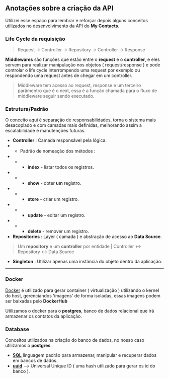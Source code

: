 ## Anotações sobre a criação da API

Utilizei esse espaço para lembrar e reforçar depois alguns conceitos utilizados no desenvolvimento da API do **My Contacts**.

### Life Cycle da requisição

> Request -> Controller -> Repository -> Controller -> Response

**Middlewares** são funções que estão entre o **request** e o **controller**, e eles servem para realizar manipulação nos objetos ( request/response ) e pode controlar o life cycle interrompendo uma request por exemplo ou respondendo uma request antes de chegar em um controller.

> Middleware tem acesso ao request, response e um terceiro parâmentro que é o next, essa é a função chamada para o fluxo de middleware seguir sendo executado.

### Estrutura/Padrão
O conceito aqui é separação de responsabilidades, torna o sistema mais desacoplado e com camadas mais definidas, melhorando assim a escalabilidade e manutenções futuras.

- **Controller** : Camada responsável pela lógica.
- - Padrão de nomeação dos métodos :
- - - **index** - listar todos os registros.
- - - **show** - obter **um** registro.
- - - **store** - criar um registro.
- - - **update** - editar um registro.
- - - **delete** - remover um registro.
- **Repositories** : Layer ( camada ) e abstração de acesso ao **Data Source**.



> Um **repository** e um **controller** por entidade | Controller <-> Repository <-> Data Source

- **Singleton** : Utilizar apenas uma instância do objeto dentro da aplicação.

---

### Docker

[Docker](https://www.docker.com/) é utilizado para gerar container ( virtualização ) utilizando o kernel do host, gerenciandos 'imagens' de forma isoladas, essas imagens podem ser baixadas pelo **DockerHub**

Utilizamos o docker para o **postgres**, banco de dados relacional que irá armazenar os contatos da aplicação.

### Database

Conceitos utilizados na criação do banco de dados, no nosso caso utilizamos o **postgres**.

- [**SQL**](w3schools.com/sql/) linguagem padrão para armazenar, manipular e recuperar dados em bancos de dados.
- [**uuid**](https://www.npmjs.com/package/uuid) --> Universal Unique ID ( uma hash utilizado para gerar os id do banco ).
